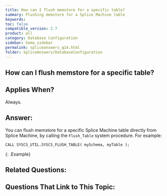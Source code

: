 ```yaml
---
title: How can I flush memstore for a specific table?
summary: Flushing memstore for a Splice Machine table
keywords:
toc: false
compatible_version: 2.7
product: all
category: Database Configuration
sidebar: home_sidebar
permalink: spliceanswers_q14.html
folder: SpliceAnswers/DatabaseConfiguration
---
```

<section>
<div class="TopicContent" data-swiftype-index="true" markdown="1">

# How can I flush memstore for a specific table?

## Applies When?
Always.

## Answer:

You can flush memstore for a specific Splice Machine table directly from Splice Machine, by calling the `Flush_Table` system procedure. For example:

```
CALL SYSCS_UTIL.SYSCS_FLUSH_TABLE( mySchema, myTable );
```
{: .Example}


## Related Questions:

## Questions That Link to This Topic:



</div>
</section>

